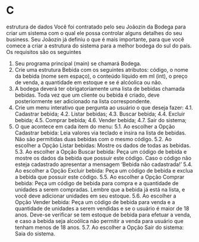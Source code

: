 # C
estrutura de dados
Você foi contratado pelo seu Joãozin da Bodega para criar um sistema com o qual ele
possa controlar alguns detalhes do seu business. Seu Joãozin já definiu o que é mais
importante, para que você comece a criar a estrutura do sistema para a melhor bodega do sul
do país. Os requisitos são os seguintes
1. Seu programa principal (main) se chamará Bodega.
2. Crie uma estrutura Bebida com os seguintes atributos: código, o nome da bebida
(nome sem espaço), o conteúdo líquido em ml (int), o preço de venda, a quantidade em
estoque e se é alcóolica ou não.
3. A bodega deverá ter obrigatoriamente uma lista de bebidas chamada bebidas. Toda vez
que um cliente ou bebida é criado, deve posteriormente ser adicionado na lista
correspondente.
4. Crie um menu interativo que pergunta ao usuário o que deseja fazer:
4.1. Cadastrar bebida;
4.2. Listar bebidas;
4.3. Buscar bebida;
4.4. Excluir bebida;
4.5. Comprar bebida;
4.6. Vender bebida;
4.7. Sair do sistema;
5. O que acontece em cada item do menu:
5.1. Ao escolher a Opção Cadastrar bebida: Leia valores via teclado e insira na lista
de bebidas. Não são permitidas duas bebidas com o mesmo código.
5.2. Ao escolher a Opção Listar bebidas: Mostre os dados de todas as bebidas.
5.3. Ao escolher a Opção Buscar bebida: Peça um código de bebida e mostre os
dados da bebida que possuir este código. Caso o código não esteja cadastrado
apresentar a mensagem ‘Bebida não cadastrada!’
5.4. Ao escolher a Opção Excluir bebida: Peça um código de bebida e exclua a
bebida que possuir este código.
5.5. Ao escolher a Opção Comprar bebida: Peça um código de bebida para compra e
a quantidade de unidades a serem compradas. Lembre que a bebida já está na
lista, e você deve adicionar unidades em seu estoque.
5.6. Ao escolher a Opção Vender bebida: Peça um código de bebida para venda e a
quantidade de unidades a serem vendidas e se o usuário é maior de 18 anos.
Deve-se verificar se tem estoque de bebida para efetuar a venda, e caso a
bebida seja alcoólica não permitir a venda para usuário que tenham menos de
18 anos.
5.7. Ao escolher a Opção Sair do sistema: Saia do sistema.
